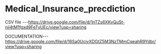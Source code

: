 # Medical_Insurance_precdiction
 CSV file ---https://drive.google.com/file/d/1nTZs6XKvQuSt-nii4tM1fgxd9FeTyUEc/view?usp=sharing
 
 DOCUMENTATION---https://drive.google.com/file/d/16Sa0UcivXDGtZ5M3NzTMmCqeahR9Ydbr/view?usp=sharing
